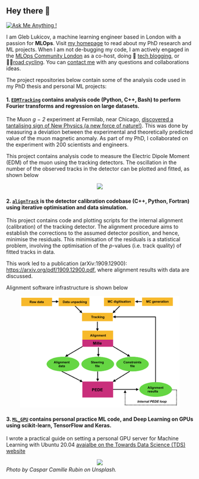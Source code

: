 ## Hey there 👋 

[![Ask Me Anything !](https://img.shields.io/badge/Ask%20me-anything-1abc9c.svg)](https://glukicov.github.io)

I am Gleb Lukicov, a machine learning engineer based in London with a passion for **MLOps**. Visit [my homepage](https://glukicov.github.io) to read about my PhD research and ML projects. When I am not de-bugging my code, I am actively engaged in the [MLOps Community London](https://mlops.community/) as a co-host, doing 📝 [tech blogging](https://medium.com/@lukicov), or 🚴‍♂️<a href=https://glukicov.github.io/#interests>road cycling</a>. You can [contact me](https://www.linkedin.com/in/glukicov/) with any questions and collaborations ideas.


The project repositories below contain some of the analysis code used in my PhD thesis and personal ML projects:

#### 1. [`EDMTracking`](https://github.com/glukicov/EDMTracking) contains analysis code (Python, C++, Bash) to perform Fourier transforms and regression on large datasets. 
The Muon <i>g − 2</i> experiment at Fermilab, near Chicago, [discovered a tantalising sign of New Physics (a new force of nature!)](https://www.bbc.co.uk/news/science-environment-66407099). This was done by measuring a deviation between the experimental and theoretically predicted value of the muon magnetic anomaly. As part of my PhD, I collaborated on the experiment with 200 scientists and engineers. 

This project contains analysis code to measure the Electric Dipole Moment (EDM) of the muon using the tracking detectors. The oscillation in the number of the observed tracks in the detector can be plotted and fitted, as shown below 

<div style="text-align:center"><img src="https://github.com/glukicov/EDMTracking/blob/master/docs/edm.gif" height="250" /></div>

#### 2. [`alignTrack`](https://github.com/glukicov/alignTrack) is the detector calibration codebase (C++, Python, Fortran) using iterative optimisation and data simulation.
This project contains code and plotting scripts for the internal alignment (calibration) of the tracking detector. The alignment procedure aims to establish the corrections to the assumed detector position, and hence, minimise the residuals. This minimisation of the residuals is a statistical problem, involving the optimisation of the <i>p</i>-values (i.e. track quality) of fitted tracks in data. 

This work led to a publication (arXiv:1909.12900): <a href=https://arxiv.org/pdf/1909.12900.pdf target="_blank"> https://arxiv.org/pdf/1909.12900.pdf</a>, where alignment results with data are discussed.

Alignment software infrastructure is shown below 

<div style="text-align:center"><img src="https://github.com/glukicov/alignTrack/blob/master/mpIIDESY/align_4.png" height="300" /></div>

#### 3. [`ML_GPU`](https://github.com/glukicov/ML_GPU) contains personal practice ML code, and Deep Learning on GPUs using scikit-learn, TensorFlow and Keras.

I wrote a practical guide on setting a personal GPU server for Machine Learning with Ubuntu 20.04 <a href=https://towardsdatascience.com/set-up-of-a-personal-gpu-server-for-machine-learning-with-ubuntu-20-04-100e787105ad target="_blank"> avaialbe on the Towards Data Science (TDS) website</a>

<div style="text-align:center"><img src="https://github.com/glukicov/ML_GPU/blob/master/docs/gpu.jpeg" height="200" /></div>
<i>Photo by Caspar Camille Rubin on Unsplash.</i>

<!--
**glukicov/glukicov** is a ✨ _special_ ✨ repository because its `README.md` (this file) appears on your GitHub profile.

Here are some ideas to get you started:

- 🔭 I’m currently working on ...
- 🌱 I’m currently learning ...
- 👯 I’m looking to collaborate on ...
- 🤔 I’m looking for help with ...
- 💬 Ask me about ...
- 📫 How to reach me: ...
- 😄 Pronouns: ...
- ⚡ Fun fact: ...
-->
